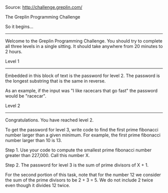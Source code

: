 Source: http://challenge.greplin.com/

The Greplin Programming Challenge

So it begins...

----------------------------------------

Welcome to the Greplin Programming Challenge.  You should try to complete all
three levels in a single sitting.  It should take anywhere from 20 minutes to
2 hours.

Level 1

----------------------------------------

Embedded in this block of text is the password for level 2.
The password is the longest substring that is the same in reverse.

As an example, if the input was "I like racecars that go fast"
the password would be "racecar".

Level 2

----------------------------------------

Congratulations.  You have reached level 2.

To get the password for level 3, write code to find the first prime
fibonacci number larger than a given minimum.  For example, the first
prime fibonacci number larger than 10 is 13.

Step 1. Use your code to compute the smallest prime fibonacci number
greater than 227,000.  Call this number X.

Step 2. The password for level 3 is the sum of prime divisors of X + 1.

For the second portion of this task, note that for the number 12 we consider the
sum of the prime divisors to be 2 + 3 = 5.  We do not include 2 twice even
though it divides 12 twice.
